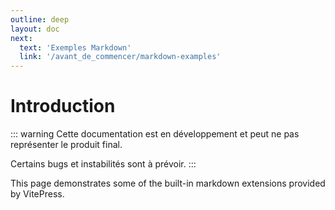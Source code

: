 ```yaml
---
outline: deep
layout: doc
next:
  text: 'Exemples Markdown'
  link: '/avant_de_commencer/markdown-examples'
---
```


# Introduction

::: warning
Cette documentation est en développement et peut ne pas représenter le produit final.

Certains bugs et instabilités sont à prévoir.
:::

This page demonstrates some of the built-in markdown extensions provided by VitePress.